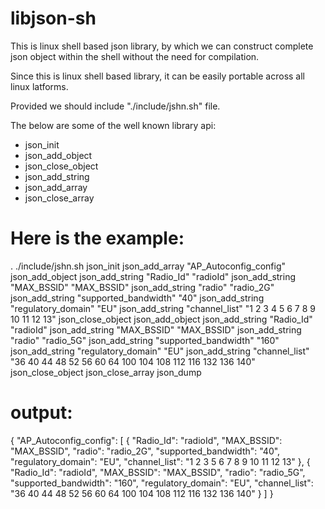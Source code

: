 # libjson-sh

This is linux shell based json library, by which we can construct complete json object within the shell without the need for compilation.

Since this is linux shell based library, it can be easily portable across all linux latforms.

Provided we should include "./include/jshn.sh" file.

The below are some of the well known library api:
- json_init
- json_add_object 
- json_close_object
- json_add_string
- json_add_array
- json_close_array

Here is the example:
====================

. ./include/jshn.sh
json_init
    json_add_array "AP_Autoconfig_config"
    json_add_object
        json_add_string "Radio_Id" "radioId"
        json_add_string "MAX_BSSID" "MAX_BSSID"
        json_add_string "radio" "radio_2G"
        json_add_string "supported_bandwidth" "40"
        json_add_string "regulatory_domain" "EU"
        json_add_string "channel_list" "1 2 3 4 5 6 7 8 9 10 11 12 13"
    json_close_object
    json_add_object
        json_add_string "Radio_Id" "radioId"
        json_add_string "MAX_BSSID" "MAX_BSSID"
        json_add_string "radio" "radio_5G"
        json_add_string "supported_bandwidth" "160"
        json_add_string "regulatory_domain" "EU"
        json_add_string "channel_list" "36 40 44 48 52 56 60 64 100 104 108 112 116 132 136 140"
    json_close_object
    json_close_array
json_dump

output:
=======

{ "AP_Autoconfig_config": [ { "Radio_Id": "radioId", "MAX_BSSID": "MAX_BSSID", "radio": "radio_2G", "supported_bandwidth": "40", "regulatory_domain": "EU", "channel_list": "1 2 3  5 6 7 8 9 10 11 12 13" }, { "Radio_Id": "radioId", "MAX_BSSID": "MAX_BSSID", "radio": "radio_5G", "supported_bandwidth": "160", "regulatory_domain": "EU", "channel_list": "36 40 44 48 52 56 60 64 100 104 108 112 116 132 136 140" } ] }


